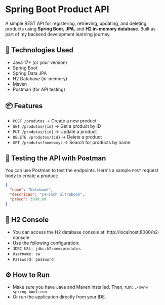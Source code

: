 # Spring Boot Product API

A simple REST API for registering, retrieving, updating, and deleting products using **Spring Boot**, **JPA**, and **H2 in-memory database**. Built as part of my backend development learning journey.

## 🚀 Technologies Used

- Java 17+ (or your version)
- Spring Boot
- Spring Data JPA
- H2 Database (in-memory)
- Maven
- Postman (for API testing)

## 📦 Features

- `POST /produtos` → Create a new product  
- `GET /produtos/{id}` → Get a product by ID  
- `PUT /produtos/{id}` → Update a product  
- `DELETE /produtos/{id}` → Delete a product  
- `GET /produtos?nome=xyz` → Search for products by name  

## 🧪 Testing the API with Postman

You can use Postman to test the endpoints. Here's a sample `POST` request body to create a product:

```json
{
  "nome": "Notebook",
  "descricao": "14-inch ultrabook",
  "preco": 3999.99
}
```
## 🔗 H2 Console

- You can access the H2 database console at: http://localhost:8080/h2-console
- Use the following configuration:
- `JDBC URL: jdbc:h2:mem:produtos`
- `Username: sa`
- `Password: password`

## ⚙️ How to Run
- Make sure you have Java and Maven installed. Then, run:
```./mvnw spring-boot:run```
- Or run the application directly from your IDE.


